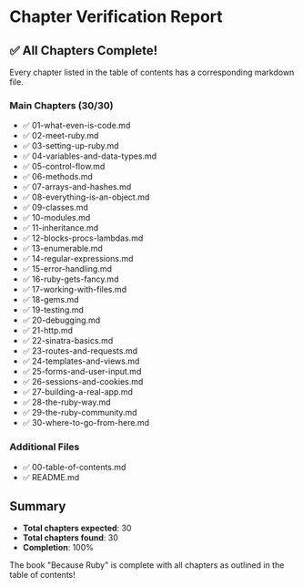 # Chapter Verification Report

## ✅ All Chapters Complete!

Every chapter listed in the table of contents has a corresponding markdown file.

### Main Chapters (30/30)
- ✅ 01-what-even-is-code.md
- ✅ 02-meet-ruby.md
- ✅ 03-setting-up-ruby.md
- ✅ 04-variables-and-data-types.md
- ✅ 05-control-flow.md
- ✅ 06-methods.md
- ✅ 07-arrays-and-hashes.md
- ✅ 08-everything-is-an-object.md
- ✅ 09-classes.md
- ✅ 10-modules.md
- ✅ 11-inheritance.md
- ✅ 12-blocks-procs-lambdas.md
- ✅ 13-enumerable.md
- ✅ 14-regular-expressions.md
- ✅ 15-error-handling.md
- ✅ 16-ruby-gets-fancy.md
- ✅ 17-working-with-files.md
- ✅ 18-gems.md
- ✅ 19-testing.md
- ✅ 20-debugging.md
- ✅ 21-http.md
- ✅ 22-sinatra-basics.md
- ✅ 23-routes-and-requests.md
- ✅ 24-templates-and-views.md
- ✅ 25-forms-and-user-input.md
- ✅ 26-sessions-and-cookies.md
- ✅ 27-building-a-real-app.md
- ✅ 28-the-ruby-way.md
- ✅ 29-the-ruby-community.md
- ✅ 30-where-to-go-from-here.md

### Additional Files
- ✅ 00-table-of-contents.md
- ✅ README.md

## Summary
- **Total chapters expected**: 30
- **Total chapters found**: 30
- **Completion**: 100%

The book "Because Ruby" is complete with all chapters as outlined in the table of contents!
